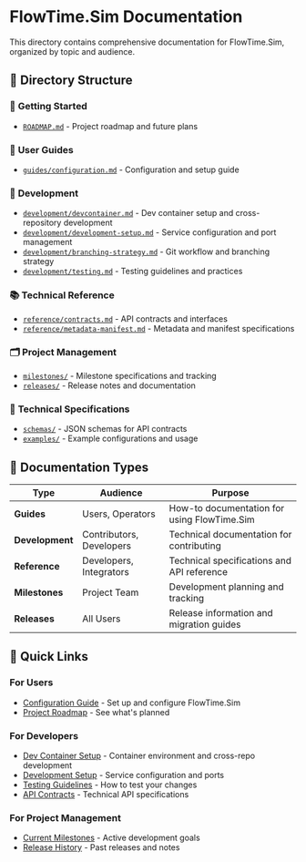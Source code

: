 # FlowTime.Sim Documentation

This directory contains comprehensive documentation for FlowTime.Sim, organized by topic and audience.

## 📁 Directory Structure

### 🚀 **Getting Started**
- [`ROADMAP.md`](./ROADMAP.md) - Project roadmap and future plans

### 👥 **User Guides**
- [`guides/configuration.md`](./guides/configuration.md) - Configuration and setup guide

### 🔧 **Development**
- [`development/devcontainer.md`](./development/devcontainer.md) - Dev container setup and cross-repository development
- [`development/development-setup.md`](./development/development-setup.md) - Service configuration and port management
- [`development/branching-strategy.md`](./development/branching-strategy.md) - Git workflow and branching strategy
- [`development/testing.md`](./development/testing.md) - Testing guidelines and practices

### 📚 **Technical Reference**
- [`reference/contracts.md`](./reference/contracts.md) - API contracts and interfaces
- [`reference/metadata-manifest.md`](./reference/metadata-manifest.md) - Metadata and manifest specifications

### 🗂️ **Project Management**
- [`milestones/`](./milestones/) - Milestone specifications and tracking
- [`releases/`](./releases/) - Release notes and documentation

### 🔧 **Technical Specifications**
- [`schemas/`](./schemas/) - JSON schemas for API contracts
- [`examples/`](./examples/) - Example configurations and usage

## 🎯 Documentation Types

| Type | Audience | Purpose |
|------|----------|---------|
| **Guides** | Users, Operators | How-to documentation for using FlowTime.Sim |
| **Development** | Contributors, Developers | Technical documentation for contributing |
| **Reference** | Developers, Integrators | Technical specifications and API reference |
| **Milestones** | Project Team | Development planning and tracking |
| **Releases** | All Users | Release information and migration guides |

## 📖 Quick Links

### For Users
- [Configuration Guide](./guides/configuration.md) - Set up and configure FlowTime.Sim
- [Project Roadmap](./ROADMAP.md) - See what's planned

### For Developers
- [Dev Container Setup](./development/devcontainer.md) - Container environment and cross-repo development
- [Development Setup](./development/development-setup.md) - Service configuration and ports
- [Testing Guidelines](./development/testing.md) - How to test your changes
- [API Contracts](./reference/contracts.md) - Technical API specifications

### For Project Management
- [Current Milestones](./milestones/) - Active development goals
- [Release History](./releases/) - Past releases and notes
